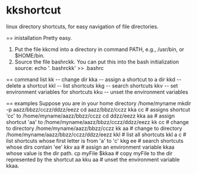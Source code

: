 # kkshortcut
linux directory shortcuts, for easy navigation of file directories.

== inistallation
Pretty easy. 
1. Put the file kkcmd into a directory in command PATH, e.g., /usr/bin, or $HOME/bin.
2. Source the file bashrckk. You can put this into the bash initialization source:
echo '. bashrckk' >> .bashrc

== command list
kk -- change dir
kka -- assign a shortcut to a dir
kkd -- delete a shortcut
kkl -- list shortcuts
kkg -- search shortcuts
kkv -- set environment variables for shortcuts
kku -- unset the environment variables

== examples
Suppose you are in your home directory /home/myname
mkdir -p aazz/bbzz/cczz/ddzz/eezz
cd aazz/bbzz/cczz
kka cc # assigns shortcut 'cc' to /home/myname/aazz/bbzz/cczz
cd ddzz/eezz
kka aa  # assign shortcut 'aa' to /home/myname/aazz/bbzz/cczz/ddzz/eezz
kk cc  # change to directory /home/myname/aazz/bbzz/cczz
kk aa  # change to directory /home/myname/aazz/bbzz/cczz/ddzz/eezz
kkl    # list all shortcuts
kkl a c # list shortcuts whose first letter is from 'a' to 'c'
kkg ee # search shortcuts whose dirs contain 'ee'
kkv aa  # assign an environment variable kkaa whose value is the dir path.
cp myFile $kkaa # copy myFile to the dir represented by the shortcut aa
kku aa # unset the environment variable kkaa.


